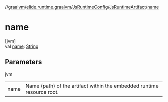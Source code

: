 //[graalvm](../../../../index.md)/[elide.runtime.graalvm](../../index.md)/[JsRuntimeConfig](../index.md)/[JsRuntimeArtifact](index.md)/[name](name.md)

# name

[jvm]\
val [name](name.md): [String](https://kotlinlang.org/api/latest/jvm/stdlib/kotlin/-string/index.html)

## Parameters

jvm

| | |
|---|---|
| name | Name (path) of the artifact within the embedded runtime resource root. |
